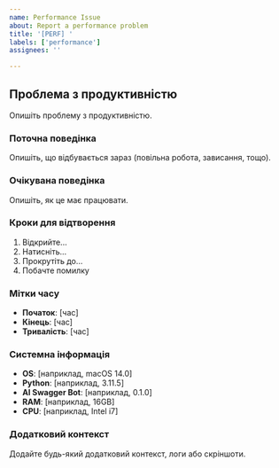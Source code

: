 ```yaml
---
name: Performance Issue
about: Report a performance problem
title: '[PERF] '
labels: ['performance']
assignees: ''

---
```


## Проблема з продуктивністю

Опишіть проблему з продуктивністю.

### Поточна поведінка

Опишіть, що відбувається зараз (повільна робота, зависання, тощо).

### Очікувана поведінка

Опишіть, як це має працювати.

### Кроки для відтворення

1. Відкрийте...
2. Натисніть...
3. Прокрутіть до...
4. Побачте помилку

### Мітки часу

- **Початок**: [час]
- **Кінець**: [час]
- **Тривалість**: [час]

### Системна інформація

- **OS**: [наприклад, macOS 14.0]
- **Python**: [наприклад, 3.11.5]
- **AI Swagger Bot**: [наприклад, 0.1.0]
- **RAM**: [наприклад, 16GB]
- **CPU**: [наприклад, Intel i7]

### Додатковий контекст

Додайте будь-який додатковий контекст, логи або скріншоти.
